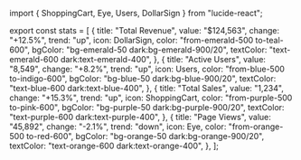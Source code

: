import { ShoppingCart, Eye, Users, DollarSign } from "lucide-react";

export const stats = [
  {
    title: "Total Revenue",
    value: "$124,563",
    change: "+12.5%",
    trend: "up",
    icon: DollarSign,
    color: "from-emerald-500 to-teal-600",
    bgColor: "bg-emerald-50 dark:bg-emerald-900/20",
    textColor: "text-emerald-600 dark:text-emerald-400",
  },
  {
    title: "Active Users",
    value: "8,549",
    change: "+8.2%",
    trend: "up",
    icon: Users,
    color: "from-blue-500 to-indigo-600",
    bgColor: "bg-blue-50 dark:bg-blue-900/20",
    textColor: "text-blue-600 dark:text-blue-400",
  },
  {
    title: "Total Sales",
    value: "1,234",
    change: "+15.3%",
    trend: "up",
    icon: ShoppingCart,
    color: "from-purple-500 to-pink-600",
    bgColor: "bg-purple-50 dark:bg-purple-900/20",
    textColor: "text-purple-600 dark:text-purple-400",
  },
  {
    title: "Page Views",
    value: "45,892",
    change: "-2.1%",
    trend: "down",
    icon: Eye,
    color: "from-orange-500 to-red-600",
    bgColor: "bg-orange-50 dark:bg-orange-900/20",
    textColor: "text-orange-600 dark:text-orange-400",
  },
];
